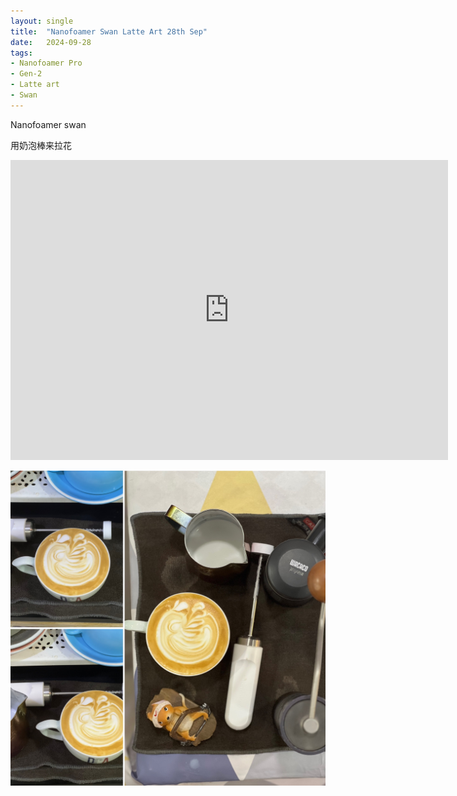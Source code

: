 ```yaml
---
layout: single
title:  "Nanofoamer Swan Latte Art 28th Sep"
date:   2024-09-28
tags:
- Nanofoamer Pro
- Gen-2
- Latte art
- Swan
---
```


Nanofoamer swan

用奶泡棒来拉花


<div class="embed-container">
  <iframe
      src="https://www.youtube.com/embed/H7ikCq2RFS4"
      width="700"
      height="480"
      frameborder="0"
      allowfullscreen="true">
  </iframe>
</div>


![](/assets/img/2024/09/28/ED187C4B-BB8A-4C1F-8750-730C4F32020B.JPG)
